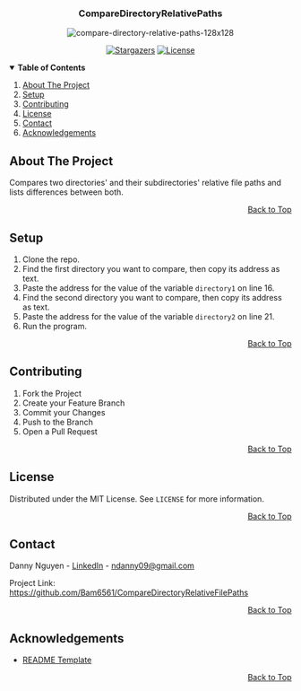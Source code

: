 <a name="top"></a>

<!-- LOGO -->
<div align="center">
  <h3>CompareDirectoryRelativePaths</h3>
  <img src="https://i.ibb.co/XWMgvZQ/compare-directory-relative-paths-128x128.png" alt="compare-directory-relative-paths-128x128">

[![Stargazers][stars-shield]][stars-url] [![License][license-shield]][license-url]
</div>

<!-- TABLE OF CONTENTS -->
<details open> 
  <summary><b> Table of Contents </b></summary>
  <ol>
    <li><a href="#about-the-project"> About The Project </a></li>
    <li><a href="#setup"> Setup </a></li>
    <li><a href="#contributing"> Contributing </a></li>
    <li><a href="#license"> License </a></li>
    <li><a href="#contact"> Contact </a></li>
    <li><a href="#acknowledgements"> Acknowledgements </a></li>
  </ol>
</details>

<!-- ABOUT THE PROJECT -->

## About The Project

Compares two directories' and their subdirectories' relative file paths and lists differences between both.

<p align="right"><a href="#top">Back to Top</a></p>

<!-- SETUP -->

## Setup

1. Clone the repo.
2. Find the first directory you want to compare, then copy its address as text.
3. Paste the address for the value of the variable `directory1` on line 16.
4. Find the second directory you want to compare, then copy its address as text.
5. Paste the address for the value of the variable `directory2` on line 21.
6. Run the program.

<p align="right"><a href="#top">Back to Top</a></p>

<!-- CONTRIBUTING -->

## Contributing

1. Fork the Project
2. Create your Feature Branch
3. Commit your Changes
4. Push to the Branch
5. Open a Pull Request

<p align="right"><a href="#top">Back to Top</a></p>

<!-- LICENSE -->

## License

Distributed under the MIT License. See `LICENSE` for more information.

<p align="right"><a href="#top">Back to Top</a></p>

<!-- CONTACT -->

## Contact

Danny Nguyen - [LinkedIn](https://www.linkedin.com/in/ndanny09/) - ndanny09@gmail.com

Project Link: <https://github.com/Bam6561/CompareDirectoryRelativeFilePaths>

<p align="right"><a href="#top">Back to Top</a></p>

<!-- ACKNOWLEDGEMENTS -->

## Acknowledgements

* [README Template](https://github.com/othneildrew/Best-README-Template)

<p align="right"><a href="#top">Back to Top</a></p>

<!-- SHIELDS -->

[stars-shield]: https://img.shields.io/github/stars/Bam6561/CompareDirectoryRelativeFilePaths

[stars-url]: https://github.com/Bam6561/CompareDirectoryRelativeFilePaths/stargazers

[license-shield]: https://img.shields.io/github/license/Bam6561/CompareDirectoryRelativeFilePaths

[license-url]: https://github.com/Bam6561/CompareDirectoryRelativeFilePaths/blob/main/LICENSE
